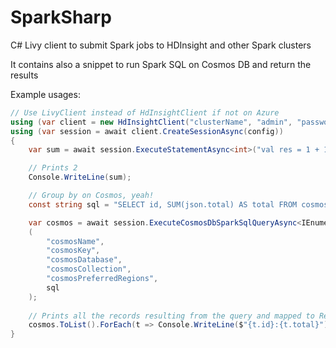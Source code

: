 # SparkSharp
C# Livy client to submit Spark jobs to HDInsight and other Spark clusters

It contains also a snippet to run Spark SQL on Cosmos DB and return the results

Example usages:

```csharp
// Use LivyClient instead of HdInsightClient if not on Azure
using (var client = new HdInsightClient("clusterName", "admin", "password"))
using (var session = await client.CreateSessionAsync(config))
{
    var sum = await session.ExecuteStatementAsync<int>("val res = 1 + 1\nprintln(res)");

    // Prints 2
    Console.WriteLine(sum);

    // Group by on Cosmos, yeah!
    const string sql = "SELECT id, SUM(json.total) AS total FROM cosmos GROUP BY id";

    var cosmos = await session.ExecuteCosmosDbSparkSqlQueryAsync<IEnumerable<Result>>
    (
        "cosmosName",
        "cosmosKey",
        "cosmosDatabase",
        "cosmosCollection",
        "cosmosPreferredRegions",
        sql
    );
    
    // Prints all the records resulting from the query and mapped to Result
    cosmos.ToList().ForEach(t => Console.WriteLine($"{t.id}:{t.total}"));
}
```